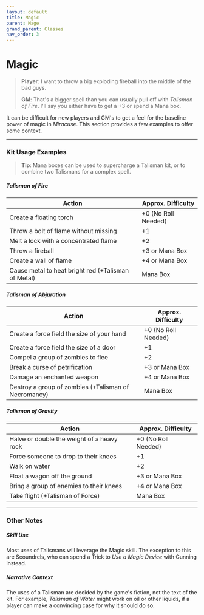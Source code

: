 ```yaml
---
layout: default
title: Magic
parent: Mage
grand_parent: Classes
nav_order: 3
---
```


# Magic

> **Player**: I want to throw a big exploding fireball into the middle of the bad guys.
>
> **GM**: That's a bigger spell than you can usually pull off with _Talisman of Fire_. I'll say you either have to get a +3 or spend a Mana box.

It can be difficult for new players and GM's to get a feel for the baseline power of magic in _Miracuse_. This section provides a few examples to offer some context.

---

### Kit Usage Examples

> **Tip**: Mana boxes can be used to supercharge a Talisman kit, or to combine two Talismans for a complex spell.

##### Talisman of Fire

| Action                                              | Approx. Difficulty  |
| --------------------------------------------------- | ------------------- |
| Create a floating torch                             | +0 (No Roll Needed) |
| Throw a bolt of flame without missing               | +1                  |
| Melt a lock with a concentrated flame               | +2                  |
| Throw a fireball                                    | +3 or Mana Box    |
| Create a wall of flame                              | +4 or Mana Box    |
| Cause metal to heat bright red (+Talisman of Metal) | Mana Box          |

##### Talisman of Abjuration

| Action                                               | Approx. Difficulty  |
| ---------------------------------------------------- | ------------------- |
| Create a force field the size of your hand           | +0 (No Roll Needed) |
| Create a force field the size of a door              | +1                  |
| Compel a group of zombies to flee                    | +2                  |
| Break a curse of petrification                       | +3 or Mana Box    |
| Damage an enchanted weapon                           | +4 or Mana Box    |
| Destroy a group of zombies (+Talisman of Necromancy) | Mana Box          |

##### Talisman of Gravity

| Action                                     | Approx. Difficulty  |
| ------------------------------------------ | ------------------- |
| Halve or double the weight of a heavy rock | +0 (No Roll Needed) |
| Force someone to drop to their knees       | +1                  |
| Walk on water                              | +2                  |
| Float a wagon off the ground               | +3 or Mana Box    |
| Bring a group of enemies to their knees    | +4 or Mana Box    |
| Take flight (+Talisman of Force)           | Mana Box          |

---

### Other Notes

##### Skill Use

Most uses of Talismans will leverage the Magic skill. The exception to this are Scoundrels, who can spend a Trick to _Use a Magic Device_ with Cunning instead.

##### Narrative Context

The uses of a Talisman are decided by the game's fiction, not the text of the kit. For example, _Talisman of Water_ might work on oil or other liquids, if a player can make a convincing case for why it should do so.
